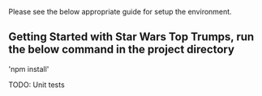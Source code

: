 Please see the below appropriate guide for setup the environment.

## Getting Started with Star Wars Top Trumps, run the below command in the project directory

'npm install'

TODO: Unit tests 
